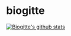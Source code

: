 # biogitte

[![Biogitte's github stats](https://github-readme-stats.vercel.app/api?username=biogitte)](https://github.com/biogitte/github-readme-stats)
